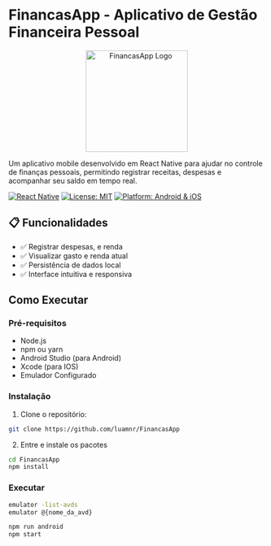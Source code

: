 # FinancasApp - Aplicativo de Gestão Financeira Pessoal

<p align="center">
  <img src="assets/images/app-icon.png" alt="FinancasApp Logo" width="200" height="200">
</p>

Um aplicativo mobile desenvolvido em React Native para ajudar no controle de finanças pessoais, permitindo registrar receitas, despesas e acompanhar seu saldo em tempo real.

[![React Native](https://img.shields.io/badge/React%20Native-0.81.1-blue.svg)](https://reactnative.dev/)
[![License: MIT](https://img.shields.io/badge/License-MIT-yellow.svg)](https://opensource.org/licenses/MIT)
[![Platform: Android & iOS](https://img.shields.io/badge/Platform-Android%20%7C%20iOS-lightgrey.svg)](https://reactnative.dev/)

## 📋 Funcionalidades

- ✅ Registrar despesas, e renda
- ✅ Visualizar gasto e renda atual
- ✅ Persistência de dados local
- ✅ Interface intuitiva e responsiva

## Como Executar

### Pré-requisitos

- Node.js
- npm ou yarn
- Android Studio (para Android)
- Xcode (para IOS)
- Emulador Configurado

### Instalação


1. Clone o repositório:
```bash
git clone https://github.com/luamnr/FinancasApp
```


2. Entre e instale os pacotes
```bash
cd FinancasApp
npm install
```

### Executar

```bash
emulator -list-avds
emulator @{nome_da_avd}
```

```bash
npm run android
npm start
```